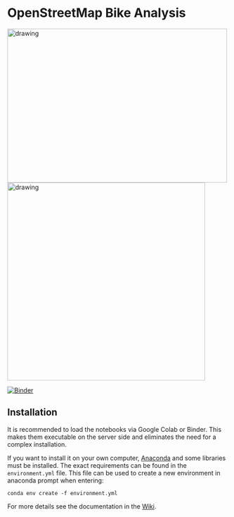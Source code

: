 # OpenStreetMap Bike Analysis
<img src="https://i.imgur.com/ML4PBFf.jpeg" alt="drawing" width="500" height="350"/><img src="https://i.imgur.com/HB73o3U.gif" alt="drawing" width="450"/>

[![Binder](https://mybinder.org/badge_logo.svg)](https://mybinder.org/v2/gh/marcelharing/osm-bike-analysis/HEAD)
## Installation
It is recommended to load the notebooks via Google Colab or Binder. This makes them executable on the server side and eliminates the need for a complex installation.

If you want to install it on your own computer, [Anaconda](https://www.anaconda.com/download/) and some libraries must be installed. The exact requirements can be found in the ``environment.yml`` file. This file can be used to create a new environment in anaconda prompt when entering:

``conda env create -f environment.yml``


For more details see the documentation in the [Wiki](https://github.com/marcelharing/osm-bike-analysis/wiki).
